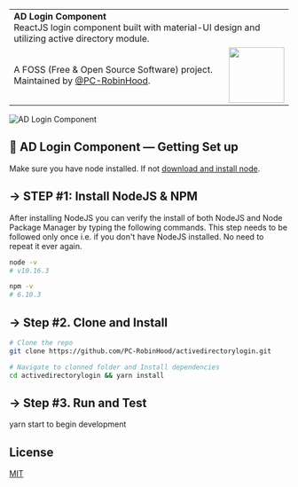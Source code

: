 <table width="100%">
    <tr>
        <td align="left" width="100%" colspan="2">
            <strong>AD Login Component</strong><br />
            ReactJS login component built with material-UI design and utilizing active directory module.
        </td>
    </tr>
    <tr>
        <td>
            A FOSS (Free & Open Source Software) project. Maintained by <a href="https://github.com/PC-RobinHood">@PC-RobinHood</a>.
        </td>
        <td align="center">
            <a href="https://pcrobinhood.com/">
                <img src="https://i.imgur.com/VnNTI1l.jpg" width="100" />
            </a>
        </td>
    </tr>
</table>

![AD Login Component](https://i.imgur.com/Nj1WPvl.jpg)

## 💫 AD Login Component — Getting Set up

Make sure you have node installed. If not [download and install node](https://nodejs.org/en/download/).

## → STEP #1: Install NodeJS & NPM
After installing NodeJS you can verify the install of both NodeJS and Node Package Manager by typing the following commands. This step needs to be followed only once i.e. if you don't have NodeJS installed. No need to repeat it ever again.

```bash
node -v
# v10.16.3

npm -v
# 6.10.3
```

## → Step #2. Clone and Install

```bash
# Clone the repo
git clone https://github.com/PC-RobinHood/activedirectorylogin.git

# Navigate to clonned folder and Install dependencies
cd activedirectorylogin && yarn install
```

## → Step #3. Run and Test

yarn start to begin development

## License

[MIT](LICENSE)